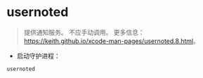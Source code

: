 # usernoted

> 提供通知服务。
> 不应手动调用。
> 更多信息：<https://keith.github.io/xcode-man-pages/usernoted.8.html>。

- 启动守护进程：

`usernoted`